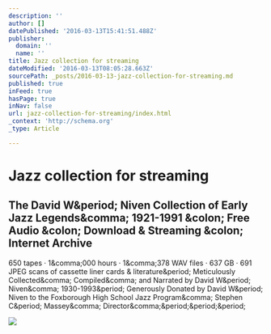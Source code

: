 ```yaml
---
description: ''
author: []
datePublished: '2016-03-13T15:41:51.488Z'
publisher:
  domain: ''
  name: ''
title: Jazz collection for streaming
dateModified: '2016-03-13T08:05:28.663Z'
sourcePath: _posts/2016-03-13-jazz-collection-for-streaming.md
published: true
inFeed: true
hasPage: true
inNav: false
url: jazz-collection-for-streaming/index.html
_context: 'http://schema.org'
_type: Article

---
```

# Jazz collection for streaming

<article style=""><h1>The David W&amp;period; Niven Collection of Early Jazz Legends&amp;comma; 1921-1991 &amp;colon; Free Audio &amp;colon; Download &amp; Streaming &amp;colon; Internet Archive</h1><p>650 tapes · 1&amp;comma;000 hours · 1&amp;comma;378 WAV files · 637 GB · 691 JPEG scans of cassette liner cards &amp; literature&amp;period; Meticulously Collected&amp;comma; Compiled&amp;comma; and Narrated by David W&amp;period; Niven&amp;comma; 1930-1993&amp;period; Generously Donated by David W&amp;period; Niven to the Foxborough High School Jazz Program&amp;comma; Stephen C&amp;period; Massey&amp;comma; Director&amp;comma;&amp;period;&amp;period;&amp;period;</p><img src="https://archive.org/services/img/internetarcade" /></article>